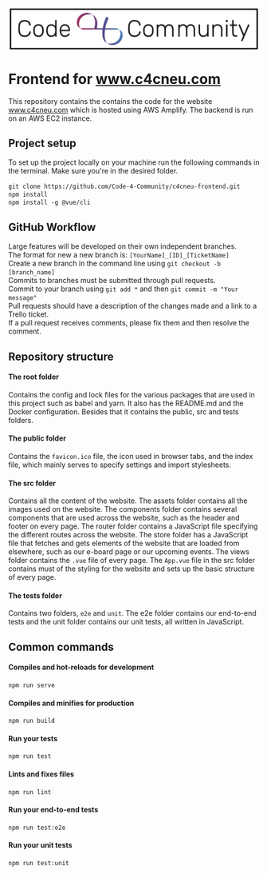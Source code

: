<img src="src/assets/c4c-banner-logo.jpeg" align="center">

# Frontend for www.c4cneu.com
This repository contains the contains the code for the website www.c4cneu.com which is hosted using AWS Amplify. The backend is run on an AWS EC2 instance.

## Project setup
To set up the project locally on your machine run the following commands in the terminal. Make sure you're in the desired folder.
```
git clone https://github.com/Code-4-Community/c4cneu-frontend.git
npm install
npm install -g @vue/cli
```

## GitHub Workflow
Large features will be developed on their own independent branches.\
The format for new a new branch is: `[YourName]_[ID]_[TicketName]`\
Create a new branch in the command line using `git checkout -b [branch_name]`\
Commits to branches must be submitted through pull requests.\
Commit to your branch using `git add *` and then `git commit -m "Your message"`\
Pull requests should have a description of the changes made and a link to a Trello ticket.\
If a pull request receives comments, please fix them and then resolve the comment.

## Repository structure
#### The root folder 
Contains the config and lock files for the various packages that are used in this project such as babel and yarn. It also has the README.md and the Docker configuration. Besides that it contains the public, src and tests folders.

#### The public folder 
Contains the `favicon.ico` file, the icon used in browser tabs, and the index file, which mainly serves to specify settings and import stylesheets.

#### The src folder 
Contains all the content of the website. The assets folder contains all the images used on the website. The components folder contains several components that are used across the website, such as the header and footer on every page. The router folder contains a JavaScript file specifying the different routes across the website. The store folder has a JavaScript file that fetches and gets elements of the website that are loaded from elsewhere, such as our e-board page or our upcoming events. The views folder contains the `.vue` file of every page. The `App.vue` file in the src folder contains must of the styling for the website and sets up the basic structure of every page. 

#### The tests folder 
Contains two folders, `e2e` and `unit`. The e2e folder contains our end-to-end tests and the unit folder contains our unit tests, all written in JavaScript.

## Common commands
#### Compiles and hot-reloads for development
```
npm run serve
```

#### Compiles and minifies for production
```
npm run build
```

#### Run your tests
```
npm run test
```

#### Lints and fixes files
```
npm run lint
```

#### Run your end-to-end tests
```
npm run test:e2e
```
#### Run your unit tests
```
npm run test:unit
```
